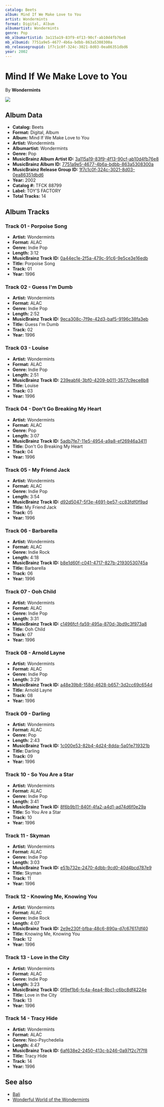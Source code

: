```yaml
---
catalog: Beets
album: Mind If We Make Love to You
artist: Wondermints
format: Digital, Album
albumartist: Wondermints
genre: Pop
mb_albumartistid: 3a115a19-83f9-4f13-90cf-ab10d4fb76e8
mb_albumid: 7751a9e5-4677-4b6a-bdbb-863a5308300a
mb_releasegroupid: 1f7c1c0f-324c-3021-8d03-0ea86351dbd6
year: 2002
---
```


# Mind If We Make Love to You

By **Wondermints**

![](../../assets/beetscovers/Wondermints-Mind_If_We_Make_Love_to_You.jpg)

## Album Data

- **Catalog:** Beets
- **Format:** Digital, Album
- **Album:** Mind If We Make Love to You
- **Artist:** Wondermints
- **Albumartist:** Wondermints
- **Genre:** Pop
- **MusicBrainz Album Artist ID:** [3a115a19-83f9-4f13-90cf-ab10d4fb76e8](https://musicbrainz.org/artist/3a115a19-83f9-4f13-90cf-ab10d4fb76e8)
- **MusicBrainz Album ID:** [7751a9e5-4677-4b6a-bdbb-863a5308300a](https://musicbrainz.org/release/7751a9e5-4677-4b6a-bdbb-863a5308300a)
- **MusicBrainz Release Group ID:** [1f7c1c0f-324c-3021-8d03-0ea86351dbd6](https://musicbrainz.org/release-group/1f7c1c0f-324c-3021-8d03-0ea86351dbd6)
- **Year:** 2002
- **Catalog #:** TFCK 88799
- **Label:** TOY’S FACTORY
- **Total Tracks:** 14

## Album Tracks

### Track 01 - Porpoise Song

- **Artist:** Wondermints
- **Format:** ALAC
- **Genre:** Indie Pop
- **Length:** 3:12
- **MusicBrainz Track ID:** [0a44ec1e-2f5a-479c-91c6-9e5ce3e16edb](https://musicbrainz.org/recording/0a44ec1e-2f5a-479c-91c6-9e5ce3e16edb)
- **Title:** Porpoise Song
- **Track:** 01
- **Year:** 1996

### Track 02 - Guess I'm Dumb

- **Artist:** Wondermints
- **Format:** ALAC
- **Genre:** Indie Pop
- **Length:** 2:52
- **MusicBrainz Track ID:** [9eca308c-7f9e-42d3-baf5-9196c38fa3eb](https://musicbrainz.org/recording/9eca308c-7f9e-42d3-baf5-9196c38fa3eb)
- **Title:** Guess I'm Dumb
- **Track:** 02
- **Year:** 1996

### Track 03 - Louise

- **Artist:** Wondermints
- **Format:** ALAC
- **Genre:** Indie Pop
- **Length:** 2:51
- **MusicBrainz Track ID:** [239eabf4-3bf0-4209-b011-3577c9ece8b8](https://musicbrainz.org/recording/239eabf4-3bf0-4209-b011-3577c9ece8b8)
- **Title:** Louise
- **Track:** 03
- **Year:** 1996

### Track 04 - Don't Go Breaking My Heart

- **Artist:** Wondermints
- **Format:** ALAC
- **Genre:** Pop
- **Length:** 3:07
- **MusicBrainz Track ID:** [5adb7fe7-11e5-4954-a9a8-ef26946a3411](https://musicbrainz.org/recording/5adb7fe7-11e5-4954-a9a8-ef26946a3411)
- **Title:** Don't Go Breaking My Heart
- **Track:** 04
- **Year:** 1996

### Track 05 - My Friend Jack

- **Artist:** Wondermints
- **Format:** ALAC
- **Genre:** Indie Pop
- **Length:** 3:54
- **MusicBrainz Track ID:** [d92d5047-5f3e-4691-be57-cc83fdf0f9ad](https://musicbrainz.org/recording/d92d5047-5f3e-4691-be57-cc83fdf0f9ad)
- **Title:** My Friend Jack
- **Track:** 05
- **Year:** 1996

### Track 06 - Barbarella

- **Artist:** Wondermints
- **Format:** ALAC
- **Genre:** Indie Rock
- **Length:** 4:18
- **MusicBrainz Track ID:** [b8e1d60f-c041-4717-827b-21930530745a](https://musicbrainz.org/recording/b8e1d60f-c041-4717-827b-21930530745a)
- **Title:** Barbarella
- **Track:** 06
- **Year:** 1996

### Track 07 - Ooh Child

- **Artist:** Wondermints
- **Format:** ALAC
- **Genre:** Indie Pop
- **Length:** 3:31
- **MusicBrainz Track ID:** [c1496fcf-fa59-495a-870d-3bd9c3f973a8](https://musicbrainz.org/recording/c1496fcf-fa59-495a-870d-3bd9c3f973a8)
- **Title:** Ooh Child
- **Track:** 07
- **Year:** 1996

### Track 08 - Arnold Layne

- **Artist:** Wondermints
- **Format:** ALAC
- **Genre:** Indie Pop
- **Length:** 3:29
- **MusicBrainz Track ID:** [a48e39b8-158d-4628-b657-3d2cc69c654d](https://musicbrainz.org/recording/a48e39b8-158d-4628-b657-3d2cc69c654d)
- **Title:** Arnold Layne
- **Track:** 08
- **Year:** 1996

### Track 09 - Darling

- **Artist:** Wondermints
- **Format:** ALAC
- **Genre:** Pop
- **Length:** 2:43
- **MusicBrainz Track ID:** [1c000e53-82b4-4d24-8dda-5a01e719321b](https://musicbrainz.org/recording/1c000e53-82b4-4d24-8dda-5a01e719321b)
- **Title:** Darling
- **Track:** 09
- **Year:** 1996

### Track 10 - So You Are a Star

- **Artist:** Wondermints
- **Format:** ALAC
- **Genre:** Indie Pop
- **Length:** 3:41
- **MusicBrainz Track ID:** [8f6b9b11-840f-4fa2-a4d1-ad74d6f0e29a](https://musicbrainz.org/recording/8f6b9b11-840f-4fa2-a4d1-ad74d6f0e29a)
- **Title:** So You Are a Star
- **Track:** 10
- **Year:** 1996

### Track 11 - Skyman

- **Artist:** Wondermints
- **Format:** ALAC
- **Genre:** Indie Pop
- **Length:** 3:03
- **MusicBrainz Track ID:** [e51b732e-2470-4dbb-9cd0-40d4bcd787e9](https://musicbrainz.org/recording/e51b732e-2470-4dbb-9cd0-40d4bcd787e9)
- **Title:** Skyman
- **Track:** 11
- **Year:** 1996

### Track 12 - Knowing Me, Knowing You

- **Artist:** Wondermints
- **Format:** ALAC
- **Genre:** Indie Rock
- **Length:** 4:07
- **MusicBrainz Track ID:** [2e9e230f-bfba-48c6-890a-d7c67617df40](https://musicbrainz.org/recording/2e9e230f-bfba-48c6-890a-d7c67617df40)
- **Title:** Knowing Me, Knowing You
- **Track:** 12
- **Year:** 1996

### Track 13 - Love in the City

- **Artist:** Wondermints
- **Format:** ALAC
- **Genre:** Indie Pop
- **Length:** 3:23
- **MusicBrainz Track ID:** [0f9ef1b6-fc4a-4ea4-8bc1-c6bc8df4224e](https://musicbrainz.org/recording/0f9ef1b6-fc4a-4ea4-8bc1-c6bc8df4224e)
- **Title:** Love in the City
- **Track:** 13
- **Year:** 1996

### Track 14 - Tracy Hide

- **Artist:** Wondermints
- **Format:** ALAC
- **Genre:** Neo-Psychedelia
- **Length:** 4:47
- **MusicBrainz Track ID:** [6af638e2-2450-413c-b246-0a97f2c7f7f8](https://musicbrainz.org/recording/6af638e2-2450-413c-b246-0a97f2c7f7f8)
- **Title:** Tracy Hide
- **Track:** 14
- **Year:** 1996


## See also

- [Bali](Bali.md)
- [Wonderful World of the Wondermints](Wonderful_World_of_the_Wondermints.md)
